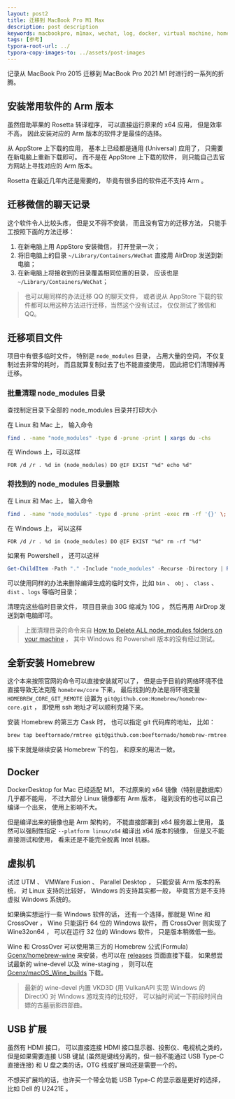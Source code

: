 ```yaml
---
layout: post2
title: 迁移到 MacBook Pro M1 Max
description: post description
keywords: macbookpro, m1max, wechat, log, docker, virtual machine, homebrew, shell
tags: [参考]
typora-root-url: ../
typora-copy-images-to: ../assets/post-images
---
```


记录从 MacBook Pro 2015 迁移到 MacBook Pro 2021 M1 时进行的一系列的折腾。

## 安装常用软件的 Arm 版本

虽然借助苹果的 Rosetta 转译程序， 可以直接运行原来的 x64 应用， 但是效率不高， 因此安装对应的 Arm 版本的软件才是最佳的选择。

从 AppStore 上下载的应用， 基本上已经都是通用 (Universal) 应用了， 只需要在新电脑上重新下载即可。 而不是在 AppStore 上下载的软件， 则只能自己去官方网站上寻找对应的 Arm 版本。

Rosetta 在最近几年内还是需要的， 毕竟有很多旧的软件还不支持 Arm 。

## 迁移微信的聊天记录

这个软件令人比较头疼， 但是又不得不安装， 而且没有官方的迁移方法， 只能手工按照下面的方法迁移：

1. 在新电脑上用 AppStore 安装微信， 打开登录一次；
2. 将旧电脑上的目录 `~/Library/Containers/WeChat` 直接用 AirDrop 发送到新电脑；
3. 在新电脑上将接收到的目录覆盖相同位置的目录， 应该也是 `~/Library/Containers/WeChat`；

> 也可以用同样的办法迁移 QQ 的聊天文件， 或者说从 AppStore 下载的软件都可以用这种方法进行迁移，当然这个没有试过， 仅仅测试了微信和QQ。

## 迁移项目文件

项目中有很多临时文件， 特别是 `node_modules` 目录， 占用大量的空间， 不仅复制过去非常的耗时， 而且就算复制过去了也不能直接使用， 因此把它们清理掉再迁移。

### 批量清理 node_modules 目录

查找制定目录下全部的 node_modules 目录并打印大小

在 Linux 和 Mac 上， 输入命令

```sh
find . -name "node_modules" -type d -prune -print | xargs du -chs
```

在 Windows 上，可以这样

```shell
FOR /d /r . %d in (node_modules) DO @IF EXIST "%d" echo %d"
```

### 将找到的 node_modules 目录删除

在 Linux 和 Mac 上， 输入命令

```sh
find . -name "node_modules" -type d -prune -print -exec rm -rf '{}' \;
```

在 Windows 上， 可以这样

```shell
FOR /d /r . %d in (node_modules) DO @IF EXIST "%d" rm -rf "%d"
```

如果有 Powershell ， 还可以这样

```powershell
Get-ChildItem -Path "." -Include "node_modules" -Recurse -Directory | Remove-Item -Recurse -Force
```

可以使用同样的办法来删除编译生成的临时文件，比如 `bin` 、 `obj` 、 `class` 、 `dist`  、`logs` 等临时目录；

清理完这些临时目录文件， 项目目录由 30G 缩减为 10G ， 然后再用 AirDrop 发送到新电脑即可。

> 上面清理目录的命令来自 [How to Delete ALL node_modules folders on your machine](https://trilon.io/blog/how-to-delete-all-nodemodules-recursively) ， 其中 Windows 和 Powershell 版本的没有经过测试。

## 全新安装 Homebrew

这个本来按照官网的命令可以直接安装就可以了， 但是由于目前的网络环境不佳直接导致无法克隆 `homebrew/core` 下来， 最后找到的办法是将环境变量 `HOMEBREW_CORE_GIT_REMOTE` 设置为 `git@github.com:Homebrew/homebrew-core.git` ， 即使用 ssh 地址才可以顺利克隆下来。

安装 Homebrew 的第三方 Cask 时， 也可以指定 git 代码库的地址， 比如：

```sh
brew tap beeftornado/rmtree git@github.com:beeftornado/homebrew-rmtree.git
```

接下来就是继续安装 Homebrew 下的包， 和原来的用法一致。

## Docker

DockerDesktop for Mac 已经适配 M1， 不过原来的 x64 镜像（特别是数据库）几乎都不能用， 不过大部分 Linux 镜像都有 Arm 版本， 碰到没有的也可以自己编译一个出来， 使用上影响不大。

但是编译出来的镜像也是 Arm 架构的， 不能直接部署到 x64 服务器上使用， 虽然可以强制性指定 `--platform linux/x64` 编译出 x64 版本的镜像， 但是又不能直接测试和使用， 看来还是不能完全脱离 Intel 机器。

## 虚拟机

试过 UTM 、 VMWare Fusion 、 Parallel Desktop ， 只能安装 Arm 版本的系统， 对 Linux 支持的比较好， Windows 的支持其实都一般， 毕竟官方是不支持虚拟 Windows 系统的。

如果确实想运行一些 Windows 软件的话， 还有一个选择，那就是 Wine 和 CrossOver ， Wine 只能运行 64 位的 Windows 软件， 而 CrossOver 则实现了 Wine32on64 ， 可以在运行 32 位的 Windows 软件， 只是版本稍微低一些。

Wine 和 CrossOver 可以使用第三方的 Homebrew 公式(Formula) [Gcenx/homebrew-wine](https://github.com/Gcenx/homebrew-wine) 来安装，也可以在 [releases](https://github.com/Gcenx/homebrew-wine/releases) 页面直接下载， 如果想尝试最新的 wine-devel  以及 wine-staging ， 则可以在 [Gcenx/macOS_Wine_builds](https://github.com/Gcenx/macOS_Wine_builds/releases) 下载。

> 最新的 wine-devel 内置 VKD3D (用 VulkanAPI 实现 Windows 的 DirectX) 对 Windows 游戏支持的比较好， 可以抽时间试一下前段时间白嫖的古墓丽影四部曲。

## USB 扩展

虽然有 HDMI 接口， 可以直接连接 HDMI 接口显示器、投影仪、电视机之类的， 但是如果需要连接 USB 键鼠 (虽然是键线分离的，但一般不能通过 USB Type-C 直接连接) 和 U 盘之类的话，OTG 线或扩展坞还是需要一个的。

不想买扩展坞的话，也许买一个带全功能 USB Type-C 的显示器是更好的选择， 比如 Dell 的 U2421E 。
